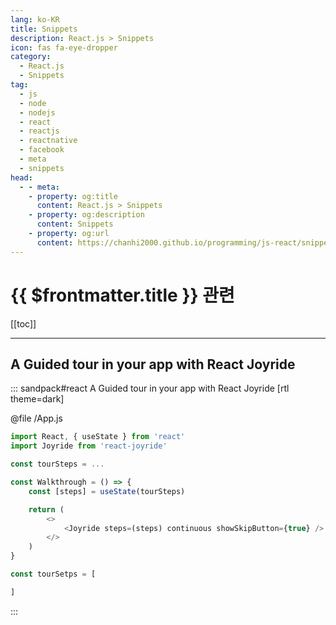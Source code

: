 ```yaml
---
lang: ko-KR
title: Snippets
description: React.js > Snippets
icon: fas fa-eye-dropper
category:
  - React.js
  - Snippets
tag: 
  - js
  - node
  - nodejs
  - react
  - reactjs
  - reactnative
  - facebook
  - meta
  - snippets
head:
  - - meta:
    - property: og:title
      content: React.js > Snippets
    - property: og:description
      content: Snippets
    - property: og:url
      content: https://chanhi2000.github.io/programming/js-react/snippets.html
---
```


# {{ $frontmatter.title }} 관련

[[toc]]

---

## A Guided tour in your app with React Joyride

::: sandpack#react A Guided tour in your app with React Joyride [rtl theme=dark]

@file /App.js

```js
import React, { useState } from 'react'
import Joyride from 'react-joyride'

const tourSteps = ...

const Walkthrough = () => {
    const [steps] = useState(tourSteps)

    return (
        <>
            <Joyride steps=(steps) continuous showSkipButton={true} />           
        </>
    )
}

const tourSetps = [

]
```

:::


<TagLinks />